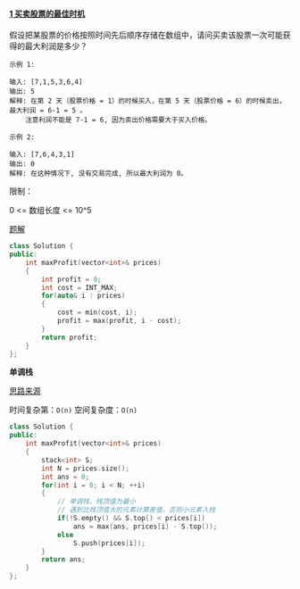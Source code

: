 #### [1  买卖股票的最佳时机](https://leetcode-cn.com/problems/best-time-to-buy-and-sell-stock/)

假设把某股票的价格按照时间先后顺序存储在数组中，请问买卖该股票一次可能获得的最大利润是多少？

 ```
示例 1:

输入: [7,1,5,3,6,4]
输出: 5
解释: 在第 2 天（股票价格 = 1）的时候买入，在第 5 天（股票价格 = 6）的时候卖出，最大利润 = 6-1 = 5 。
     注意利润不能是 7-1 = 6, 因为卖出价格需要大于买入价格。

示例 2:

输入: [7,6,4,3,1]
输出: 0
解释: 在这种情况下, 没有交易完成, 所以最大利润为 0。
 ```


限制：

0 <= 数组长度 <= 10^5

[题解](https://leetcode-cn.com/problems/gu-piao-de-zui-da-li-run-lcof/solution/mian-shi-ti-63-gu-piao-de-zui-da-li-run-dong-tai-2/)

```cpp
class Solution {
public:
    int maxProfit(vector<int>& prices) 
    {
        int profit = 0;
        int cost = INT_MAX;
        for(auto& i : prices)
        {
            cost = min(cost, i);
            profit = max(profit, i - cost);
        }
        return profit;
    }
};
```



**单调栈**

[思路来源](https://leetcode-cn.com/problems/best-time-to-buy-and-sell-stock/solution/c-li-yong-shao-bing-wei-hu-yi-ge-dan-diao-zhan-tu-/)

时间复杂第：`O(n)` 空间复杂度：`O(n)`

```cpp
class Solution {
public:
    int maxProfit(vector<int>& prices) 
    {
        stack<int> S;
        int N = prices.size();
        int ans = 0;
        for(int i = 0; i < N; ++i)
        {
            // 单调栈，栈顶值为最小
            // 遇到比栈顶值大的元素计算差值，否则小元素入栈
            if(!S.empty() && S.top() < prices[i])
                ans = max(ans, prices[i] - S.top());
            else
                S.push(prices[i]);
        }
        return ans;
    }
};
```


